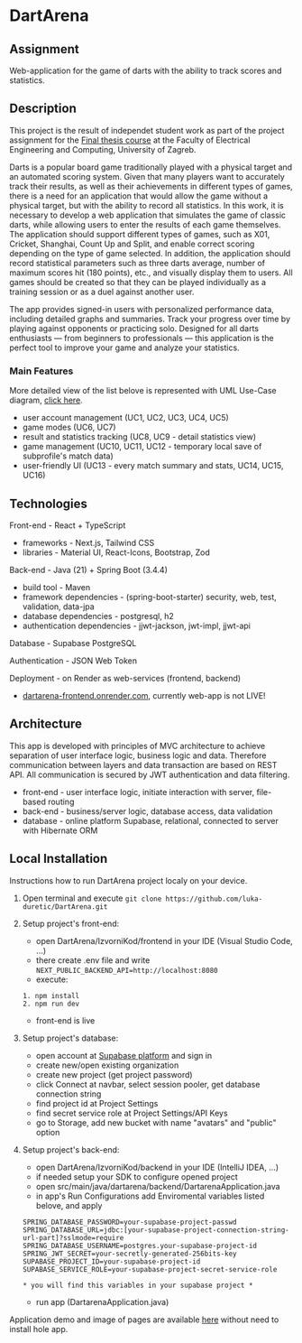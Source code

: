 # DartArena
## Assignment 
Web-application for the game of darts with the ability to track scores and statistics.
## Description
This project is the result of independet student work as part of the project assignment for the [Final thesis course](https://www.fer.unizg.hr/predmet/zavrad) at the Faculty of Electrical Engineering and Computing, University of Zagreb.

Darts is a popular board game traditionally played with a physical target and an automated scoring system. Given that many players want to accurately track their results, as well as their achievements in different types of games, there is a need for an application that would allow the game without a physical target, but with the ability to record all statistics. In this work, it is necessary to develop a web application that simulates the game of classic darts, while allowing users to enter the results of each game themselves. The application should support different types of games, such as X01, Cricket, Shanghai, Count Up and Split, and enable correct scoring depending on the type of game selected. In addition, the application should record statistical parameters such as three darts average, number of maximum scores hit (180 points), etc., and visually display them to users. All games should be created so that they can be played individually as a training session or as a duel against another user.

The app provides signed-in users with personalized performance data, including detailed graphs and summaries. Track your progress over time by playing against opponents or practicing solo. Designed for all darts enthusiasts — from beginners to professionals — this application is the perfect tool to improve your game and analyze your statistics.

### Main Features
More detailed view of the list belove is represented with UML Use-Case diagram, [click here](https://github.com/luka-duretic/DartArena/tree/main/docs/app-functional-requirements).
 - user account management (UC1, UC2, UC3, UC4, UC5)
 - game modes (UC6, UC7)
 - result and statistics tracking (UC8, UC9 - detail statistics view)
 - game management (UC10, UC11, UC12 - temporary local save of subprofile's match data)
 - user-friendly UI (UC13 - every match summary and stats, UC14, UC15, UC16)

## Technologies
Front-end - React + TypeScript
 - frameworks - Next.js, Tailwind CSS
 - libraries - Material UI, React-Icons, Bootstrap, Zod

Back-end - Java (21) + Spring Boot (3.4.4)
 - build tool - Maven
 - framework dependencies - (spring-boot-starter) security, web, test, validation, data-jpa
 - database dependencies - postgresql, h2
 - authentication dependencies -  jjwt-jackson, jwt-impl, jjwt-api

Database - Supabase PostgreSQL

Authentication - JSON Web Token

Deployment - on Render as web-services (frontend, backend)
 - [dartarena-frontend.onrender.com](https://dartarena-frontend.onrender.com/), currently web-app is not LIVE!

## Architecture
This app is developed with principles of MVC architecture to achieve separation of user interface logic, business logic and data. Therefore communication between layers and data transaction are based on REST API. All communication is secured by JWT authentication and data filtering.
 - front-end - user interface logic, initiate interaction with server, file-based routing
 - back-end - business/server logic, database access, data validation
 - database - online platform Supabase, relational, connected to server with Hibernate ORM

## Local Installation
Instructions how to run DartArena project localy on your device.
1. Open terminal and execute ```git clone https://github.com/luka-duretic/DartArena.git```

2. Setup project's front-end:
   - open DartArena/IzvorniKod/frontend in your IDE (Visual Studio Code, ...)
   - there create .env file and write `NEXT_PUBLIC_BACKEND_API=http://localhost:8080`
   - execute:
   ```
   1. npm install
   2. npm run dev
   ```
   - front-end is live

3. Setup project's database:
   - open account at [Supabase platform](https://supabase.com/) and sign in
   - create new/open existing organization
   - create new project (get project password)
   - click Connect at navbar, select session pooler, get database connection string
   - find project id at Project Settings
   - find secret service role at Project Settings/API Keys
   - go to Storage, add new bucket with name "avatars" and "public" option

4. Setup project's back-end:
     - open DartArena/IzvorniKod/backend in your IDE (IntelliJ IDEA, ...)
     - if needed setup your SDK to configure opened project
     - open src/main/java/dartarena/backend/DartarenaApplication.java
     - in app's Run Configurations add Enviromental variables listed belove, and apply
     ```
     SPRING_DATABASE_PASSWORD=your-supabase-project-passwd
     SPRING_DATABASE_URL=jdbc:[your-supabase-project-connection-string-url-part]?sslmode=require
     SPRING_DATABASE_USERNAME=postgres.your-supabase-project-id
     SPRING_JWT_SECRET=your-secretly-generated-256bits-key
     SUPABASE_PROJECT_ID=your-supabase-project-id
     SUPABASE_SERVICE_ROLE=your-supabase-project-secret-service-role

     * you will find this variables in your supabase project *
     ```
     - run app (DartarenaApplication.java)

Application demo and image of pages are available [here](https://github.com/luka-duretic/DartArena/tree/main/docs/app-images) without need to install hole app.
